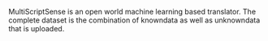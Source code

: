 MultiScriptSense is an open world machine learning based translator.
The complete dataset is the combination of knowndata as well as unknowndata that is uploaded.

